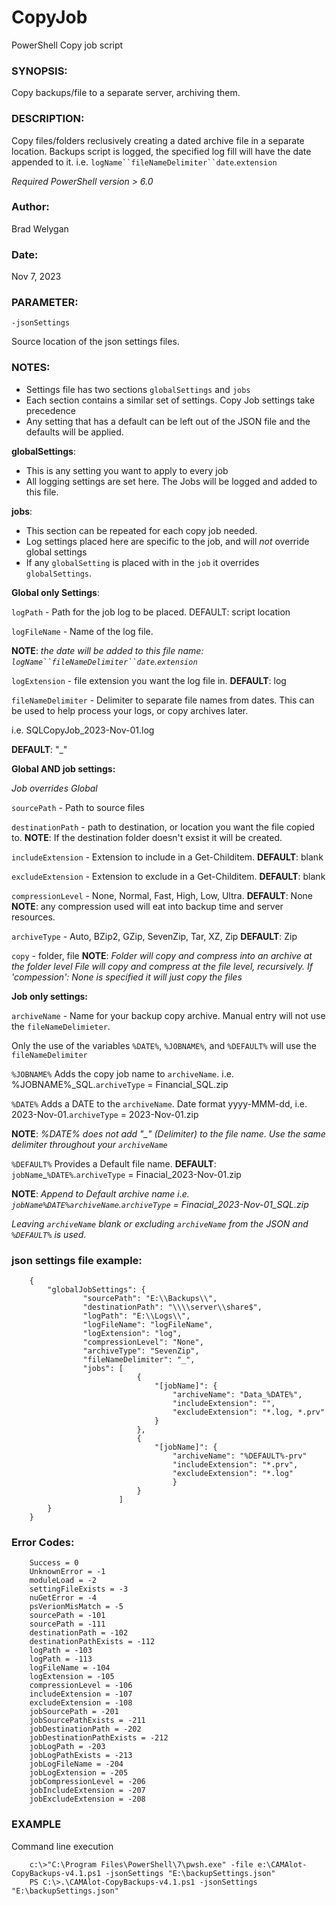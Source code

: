 # CopyJob
PowerShell Copy job script

### SYNOPSIS:
Copy backups/file to a separate server, archiving them.

### DESCRIPTION:
Copy files/folders reclusively creating a dated archive file in a separate location. Backups script is logged, the specified log fill will have the date appended to it. i.e. `logName``fileNameDelimiter``date`.`extension`

*Required PowerShell version > 6.0*

### Author:
Brad Welygan
### Date:
Nov 7, 2023

### PARAMETER: 
`-jsonSettings`
    
Source location of the json settings files.

### NOTES:
+ Settings file has two sections `globalSettings` and `jobs`
+ Each section contains a similar set of settings. Copy Job settings take precedence
+ Any setting that has a default can be left out of the JSON file and the defaults will be applied.
    
**globalSettings**:
+ This is any setting you want to apply to every job
+ All logging settings are set here. The Jobs will be logged and added to this file.

**jobs**:
+ This section can be repeated for each copy job needed.
+ Log settings placed here are specific to the job, and will *not* override global settings
+ If any `globalSetting` is placed with in the `job` it overrides `globalSettings`.

**Global only Settings**:

`logPath` - Path for the job log to be placed. DEFAULT: script location
    
`logFileName` - Name of the log file.

**NOTE**: *the date will be added to this file name: `logName``fileNameDelimiter``date`.`extension`*

`logExtension` - file extension you want the log file in. **DEFAULT**: log

`fileNameDelimiter` - Delimiter to separate file names from dates. This can be used to help process your logs, or copy archives later.

i.e. SQLCopyJob_2023-Nov-01.log

**DEFAULT**: "_"

**Global AND job settings:** 

*Job overrides Global*

`sourcePath` - Path to source files

`destinationPath` - path to destination, or location you want the file copied to.
**NOTE**: If the destination folder doesn't exsist it will be created.

`includeExtension` - Extension to include in a Get-Childitem. **DEFAULT**: blank

`excludeExtension` - Extension to exclude in a Get-Childitem. **DEFAULT**: blank

`compressionLevel` - None, Normal, Fast, High, Low, Ultra. **DEFAULT**: None
**NOTE**: any compression used will eat into backup time and server resources. 

`archiveType` - Auto, BZip2, GZip, SevenZip, Tar, XZ, Zip **DEFAULT**: Zip

`copy` - folder, file
**NOTE**:
*Folder will copy and compress into an archive at the folder level
File will copy and compress at the file level, recursively.
If 'compession': None is specified it will just copy the files*

**Job only settings:**

`archiveName` - Name for your backup copy archive. Manual entry will not use the `fileNameDelimieter`.

Only the use of the variables `%DATE%`, `%JOBNAME%`, and `%DEFAULT%` will use the `fileNameDelimiter`

`%JOBNAME%` Adds the copy job name to `archiveName`. i.e. %JOBNAME%_SQL.`archiveType` = Financial_SQL.zip 

`%DATE%` Adds a DATE to the `archiveName`. Date format yyyy-MMM-dd, i.e. 2023-Nov-01.`archiveType` = 2023-Nov-01.zip

**NOTE**: *%DATE% does not add "_" (Delimiter) to the file name. Use the same delimiter throughout your `archiveName`*

`%DEFAULT%` Provides a Default file name. **DEFAULT**: `jobName`_`%DATE%`.`archiveType` = Finacial_2023-Nov-01.zip

**NOTE**: *Append to Default archive name i.e. `jobName`_`%DATE%`_`archiveName`.`archiveType` = Finacial_2023-Nov-01_SQL.zip*

*Leaving `archiveName` blank or excluding `archiveName` from the JSON and `%DEFAULT%` is used.*
    
### json settings file example:

        {
            "globalJobSettings": {
                    "sourcePath": "E:\\Backups\\",
                    "destinationPath": "\\\\server\\share$",
                    "logPath": "E:\\Logs\\",
                    "logFileName": "logFileName",
                    "logExtension": "log",
                    "compressionLevel": "None",
                    "archiveType": "SevenZip",
                    "fileNameDelimiter": "_",
                    "jobs": [
                                {
                                    "[jobName]": {
                                        "archiveName": "Data_%DATE%",
                                        "includeExtension": "",
                                        "excludeExtension": "*.log, *.prv"
                                    }
                                },
                                {
                                    "[jobName]": {
                                        "archiveName": "%DEFAULT%-prv"
                                        "includeExtension": "*.prv",
                                        "excludeExtension": "*.log"
                                        }
                                }
                            ]
            }
        }

### Error Codes:

        Success = 0
        UnknownError = -1
        moduleLoad = -2
        settingFileExists = -3
        nuGetError = -4
        psVerionMisMatch = -5
        sourcePath = -101
        sourcePath = -111
        destinationPath = -102
        destinationPathExists = -112
        logPath = -103
        logPath = -113
        logFileName = -104
        logExtension = -105
        compressionLevel = -106
        includeExtension = -107
        excludeExtension = -108
        jobSourcePath = -201
        jobSourcePathExists = -211
        jobDestinationPath = -202
        jobDestinationPathExists = -212
        jobLogPath = -203
        jobLogPathExists = -213
        jobLogFileName = -204
        jobLogExtension = -205
        jobCompressionLevel = -206
        jobIncludeExtension = -207
        jobExcludeExtension = -208

### EXAMPLE

Command line execution

        c:\>"C:\Program Files\PowerShell\7\pwsh.exe" -file e:\CAMAlot-CopyBackups-v4.1.ps1 -jsonSettings "E:\backupSettings.json"
        PS C:\>.\CAMAlot-CopyBackups-v4.1.ps1 -jsonSettings "E:\backupSettings.json"

